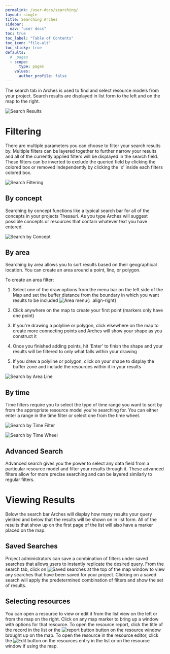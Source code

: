 ```yaml
---
permalink: /user-docs/searching/
layout: single
title: Searching Arches
sidebar:
  nav: "user docs"
toc: true
toc_label: "Table of Contents"
toc_icon: "file-alt"
toc_sticky: true
defaults:
  # _pages
  - scope:
      type: pages
    values:
      author_profile: false
---
```

The search tab in Arches is used to find and select resource models from your project. Search results are displayed in list form to the left and on the map to the right.  

![Search Results]({{site.url}}/assets/images/searchResultsAnnotated.png)
# Filtering
There are multiple parameters you can choose to filter your search results by. Multiple filters can be layered together to further narrow your results and all of the currently applied filters will be displayed in the search field. These filters can be inverted to exclude the queried field by clicking the colored box or removed independently by clicking the 'x' inside each filters colored box.  

![Search Filtering]({{site.url}}/assets/images/searchFilteringAnnotated.png)
## By concept
Searching by concept functions like a typical search bar for all of the concepts in your projects Thesauri. As you type Arches will suggest possible concepts or resources that contain whatever text you have entered.  

![Search by Concept]({{site.url}}/assets/GIFs/searchByConcept.gif)
## By area
Searching by area allows you to sort results based on their geographical location. You can create an area around a point, line, or polygon.

To create an area filter:
1. Select one of the draw options from the menu bar on the left side of the Map and set the buffer distance from the boundary in which you want results to be included ![Area menu]({{site.url}}/assets/images/areaMenu.PNG){: .align-right}

2. Click anywhere on the map to create your first point (markers only have one point)
3. If you're drawing a polyline or polygon, click elsewhere on the map to create more connecting points and Arches will show your shape as you construct it
4. Once you finished adding points, hit 'Enter' to finish the shape and your results will be filtered to only what falls within your drawing
5. If you drew a polyline or polygon, click on your shape to display the buffer zone and include the resources within it in your results

![Search by Area Line]({{site.url}}/assets/GIFs/searchByLine.gif)
## By time
Time filters require you to select the type of time range you want to sort by from the appropriate resource model you're searching for. You can either enter a range in the time filter or select one from the time wheel.  

![Search by Time Filter]({{site.url}}/assets/GIFs/searchByTimeFilter.gif)  

![Search by Time Wheel]({{site.url}}/assets/GIFs/searchByWheel.gif)
## Advanced Search
Advanced search gives you the power to select any data field from a particular resource model and filter your results through it. These advanced filters allow for more precise searching and can be layered similarly to regular filters.
# Viewing Results
Below the search bar Arches will display how many results your query yielded and below that the results will be shown on in list form. All of the results that show up on the first page of the list will also have a marker placed on the map.
## Saved Searches
Project administrators can save a combination of filters under saved searches that allows users to instantly replicate the desired query. From the search tab, click on ![Saved searches]({{site.url}}/assets/images/savedSearch.PNG) at the top of the map window to view any searches that have been saved for your project. Clicking on a saved search will apply the predetermined combination of filters and show the set of results.

## Selecting resources
You can open a resource to view or edit it from the list view on the left or from the map on the right. Click on any map marker to bring up a window with options for that resource. To open the resource report, click the title of the record in the list or the ![report button]({{site.url}}/assets/images/reportButton.PNG) button on the resource window brought up on the map. To open the resource in the resource editor, click the ![Edit button]({{site.url}}/assets/images/editButton.png) on the resources entry in the list or on the resource window if using the map.
